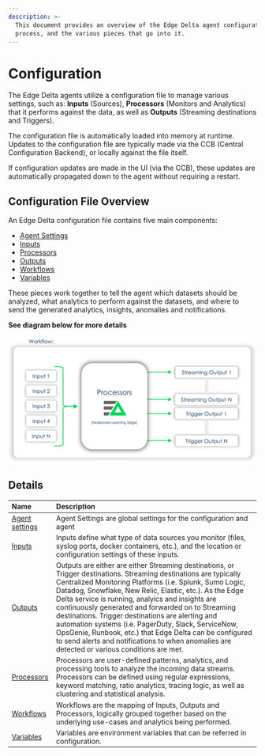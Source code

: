 ```yaml
---
description: >-
  This document provides an overview of the Edge Delta agent configuration
  process, and the various pieces that go into it.
---
```


# Configuration

The Edge Delta agents utilize a configuration file to manage various settings, such as: **Inputs** \(Sources\), **Processors** \(Monitors and Analytics\) that it performs against the data, as well as **Outputs** \(Streaming destinations and Triggers\).

The configuration file is automatically loaded into memory at runtime. Updates to the configuration file are typically made via the CCB \(Central Configuration Backend\), or locally against the file itself.

If configuration updates are made in the UI \(via the CCB\), these updates are automatically propagated down to the agent without requiring a restart.

## Configuration File Overview

An Edge Delta configuration file contains five main components:

* [Agent Settings](./agent-settings.md)
* [Inputs](./inputs.md)
* [Processors](./outputs.md)
* [Outputs](./processors.md)
* [Workflows](./workflows.md)
* [Variables](./variables.md)

These pieces work together to tell the agent which datasets should be analyzed, what analytics to perform against the datasets, and where to send the generated analytics, insights, anomalies and notifications.

**See diagram below for more details**

![The Federated Learning Edge \(FLE\) applies distributed machine learning, statistical analysis, and stream-processing algorithms to incoming data, resulting in dynamically generated outputs \(streams and triggers\)](.././assets/image%20%2812%29.png)

## Details

| Name | Description |
| :--- | :--- |
| [Agent settings](./agent-settings.md) | Agent Settings are global settings for the configuration and agent |
| [Inputs](inputs.md) | Inputs define what type of data sources you monitor \(files, syslog ports, docker containers, etc.\), and the location or configuration settings of these inputs. |
| [Outputs](outputs.md) | Outputs are either are either Streaming destinations, or Trigger destinations. Streaming destinations are typically Centralized Monitoring Platforms \(i.e. Splunk, Sumo Logic, Datadog, Snowflake, New Relic, Elastic, etc.\). As the Edge Delta service is running,  analyics and insights are continuously generated and forwarded on to Streaming destinations. Trigger destinations are alerting and automation systems \(i.e. PagerDuty, Slack, ServiceNow, OpsGenie, Runbook, etc.\) that Edge Delta can be configured to send alerts and notifications to when anomalies are detected or various conditions are met. |
| [Processors](processors.md) | Processors are user-defined patterns, analytics, and processing tools to analyze the incoming data streams. Processors can be defined using regular expressions, keyword matching, ratio analytics, tracing logic, as well as clustering and statistical analysis. |
| [Workflows](./workflows.md) | Workflows are the mapping of Inputs, Outputs and Processors, logically grouped together based on the underlying use-cases and analytics being performed. |
| [Variables](./variables.md) | Variables are environment variables that can be referred in configuration. |

